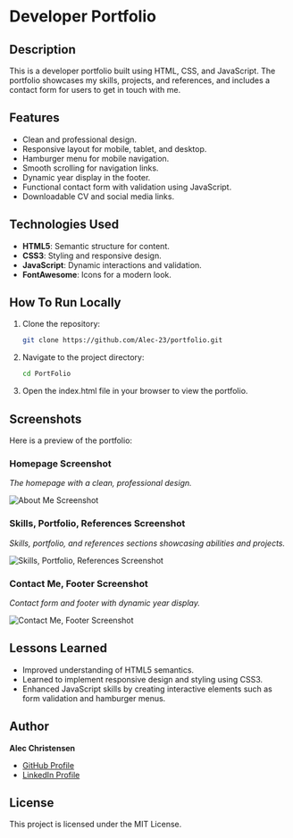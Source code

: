 # Developer Portfolio

## Description
This is a developer portfolio built using HTML, CSS, and JavaScript. The portfolio showcases my skills, projects, and references, and includes a contact form for users to get in touch with me.

## Features
- Clean and professional design.
- Responsive layout for mobile, tablet, and desktop.
- Hamburger menu for mobile navigation.
- Smooth scrolling for navigation links.
- Dynamic year display in the footer.
- Functional contact form with validation using JavaScript.
- Downloadable CV and social media links.

## Technologies Used
- **HTML5**: Semantic structure for content.
- **CSS3**: Styling and responsive design.
- **JavaScript**: Dynamic interactions and validation.
- **FontAwesome**: Icons for a modern look.

## How To Run Locally
1. Clone the repository:
   ```bash
   git clone https://github.com/Alec-23/portfolio.git
2. Navigate to the project directory:
    ```bash
    cd PortFolio
3. Open the index.html file in your browser to view the portfolio.


## Screenshots
Here is a preview of the portfolio:

### Homepage Screenshot
*The homepage with a clean, professional design.*

![About Me Screenshot](images/AboutMe-screenshot.png)

### Skills, Portfolio, References Screenshot
*Skills, portfolio, and references sections showcasing abilities and projects.*

![Skills, Portfolio, References Screenshot](images/skills-portfolio-references-screenshot.png)

### Contact Me, Footer Screenshot
*Contact form and footer with dynamic year display.*

![Contact Me, Footer Screenshot](images/contactme-footer-screenshot.png)

## Lessons Learned
- Improved understanding of HTML5 semantics.
- Learned to implement responsive design and styling using CSS3.
- Enhanced JavaScript skills by creating interactive elements such as form validation and hamburger menus.

## Author
**Alec Christensen**  
- [GitHub Profile](https://github.com/Alec-23)  
- [LinkedIn Profile](https://www.linkedin.com/in/alec-christensen-3a4a4a338/) 

## License
This project is licensed under the MIT License.

